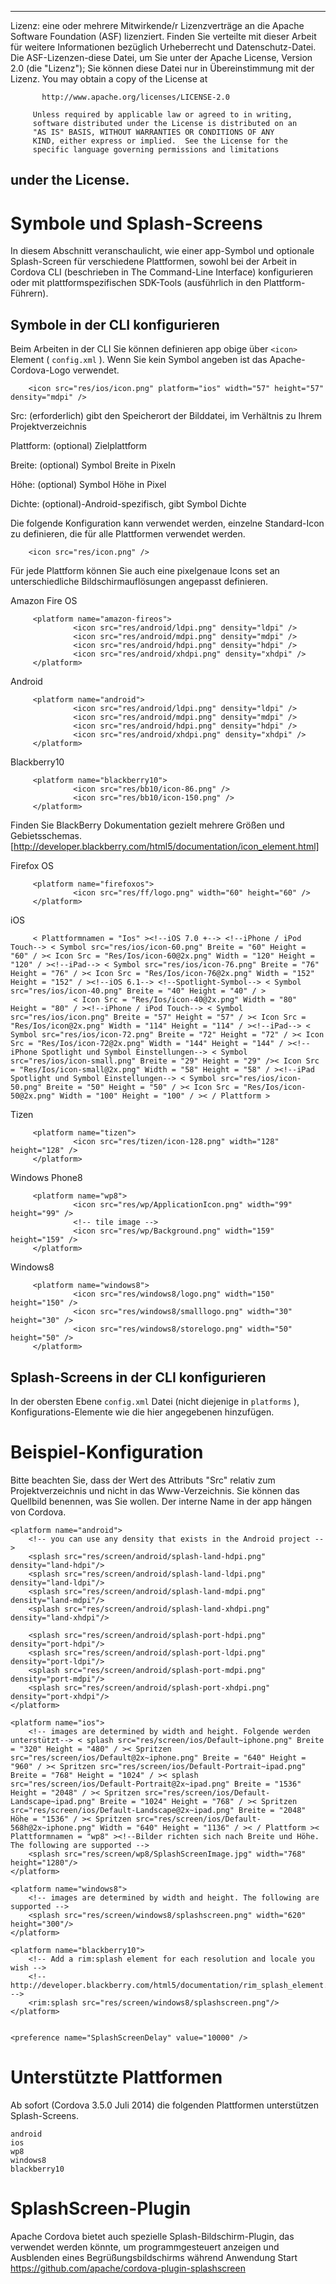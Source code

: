 * * *

Lizenz: eine oder mehrere Mitwirkende/r Lizenzverträge an die Apache Software Foundation (ASF) lizenziert. Finden Sie verteilte mit dieser Arbeit für weitere Informationen bezüglich Urheberrecht und Datenschutz-Datei. Die ASF-Lizenzen-diese Datei, um Sie unter der Apache License, Version 2.0 (die "Lizenz"); Sie können diese Datei nur in Übereinstimmung mit der Lizenz. You may obtain a copy of the License at

           http://www.apache.org/licenses/LICENSE-2.0
    
         Unless required by applicable law or agreed to in writing,
         software distributed under the License is distributed on an
         "AS IS" BASIS, WITHOUT WARRANTIES OR CONDITIONS OF ANY
         KIND, either express or implied.  See the License for the
         specific language governing permissions and limitations
    

## under the License.

# Symbole und Splash-Screens

In diesem Abschnitt veranschaulicht, wie einer app-Symbol und optionale Splash-Screen für verschiedene Plattformen, sowohl bei der Arbeit in Cordova CLI (beschrieben in The Command-Line Interface) konfigurieren oder mit plattformspezifischen SDK-Tools (ausführlich in den Plattform-Führern).

## Symbole in der CLI konfigurieren

Beim Arbeiten in der CLI Sie können definieren app obige über `<icon>` Element ( `config.xml` ). Wenn Sie kein Symbol angeben ist das Apache-Cordova-Logo verwendet.

        <icon src="res/ios/icon.png" platform="ios" width="57" height="57" density="mdpi" />
    

Src: (erforderlich) gibt den Speicherort der Bilddatei, im Verhältnis zu Ihrem Projektverzeichnis

Plattform: (optional) Zielplattform

Breite: (optional) Symbol Breite in Pixeln

Höhe: (optional) Symbol Höhe in Pixel

Dichte: (optional)-Android-spezifisch, gibt Symbol Dichte

Die folgende Konfiguration kann verwendet werden, einzelne Standard-Icon zu definieren, die für alle Plattformen verwendet werden.

        <icon src="res/icon.png" />
    

Für jede Plattform können Sie auch eine pixelgenaue Icons set an unterschiedliche Bildschirmauflösungen angepasst definieren.

Amazon Fire OS

         <platform name="amazon-fireos">
                  <icon src="res/android/ldpi.png" density="ldpi" />
                  <icon src="res/android/mdpi.png" density="mdpi" />
                  <icon src="res/android/hdpi.png" density="hdpi" />
                  <icon src="res/android/xhdpi.png" density="xhdpi" />
         </platform>
    

Android

         <platform name="android">
                  <icon src="res/android/ldpi.png" density="ldpi" />
                  <icon src="res/android/mdpi.png" density="mdpi" />
                  <icon src="res/android/hdpi.png" density="hdpi" />
                  <icon src="res/android/xhdpi.png" density="xhdpi" />
         </platform>
    

Blackberry10

         <platform name="blackberry10">
                  <icon src="res/bb10/icon-86.png" />
                  <icon src="res/bb10/icon-150.png" />
         </platform>
    

Finden Sie BlackBerry Dokumentation gezielt mehrere Größen und Gebietsschemas. [http://developer.blackberry.com/html5/documentation/icon_element.html]

Firefox OS

         <platform name="firefoxos">
                  <icon src="res/ff/logo.png" width="60" height="60" />
         </platform>
    

iOS

         < Plattformnamen = "Ios" ><!--iOS 7.0 +--> <!--iPhone / iPod Touch--> < Symbol src="res/ios/icon-60.png" Breite = "60" Height = "60" / >< Icon Src = "Res/Ios/icon-60@2x.png" Width = "120" Height = "120" / ><!--iPad--> < Symbol src="res/ios/icon-76.png" Breite = "76" Height = "76" / >< Icon Src = "Res/Ios/icon-76@2x.png" Width = "152" Height = "152" / ><!--iOS 6.1--> <!--Spotlight-Symbol--> < Symbol src="res/ios/icon-40.png" Breite = "40" Height = "40" / >
                  < Icon Src = "Res/Ios/icon-40@2x.png" Width = "80" Height = "80" / ><!--iPhone / iPod Touch--> < Symbol src="res/ios/icon.png" Breite = "57" Height = "57" / >< Icon Src = "Res/Ios/icon@2x.png" Width = "114" Height = "114" / ><!--iPad--> < Symbol src="res/ios/icon-72.png" Breite = "72" Height = "72" / >< Icon Src = "Res/Ios/icon-72@2x.png" Width = "144" Height = "144" / ><!--iPhone Spotlight und Symbol Einstellungen--> < Symbol src="res/ios/icon-small.png" Breite = "29" Height = "29" />< Icon Src = "Res/Ios/icon-small@2x.png" Width = "58" Height = "58" / ><!--iPad Spotlight und Symbol Einstellungen--> < Symbol src="res/ios/icon-50.png" Breite = "50" Height = "50" / >< Icon Src = "Res/Ios/icon-50@2x.png" Width = "100" Height = "100" / >< / Plattform >
    

Tizen

         <platform name="tizen">
                  <icon src="res/tizen/icon-128.png" width="128" height="128" />
         </platform>
    

Windows Phone8

         <platform name="wp8">
                  <icon src="res/wp/ApplicationIcon.png" width="99" height="99" />
                  <!-- tile image -->
                  <icon src="res/wp/Background.png" width="159" height="159" />
         </platform>
    

Windows8

         <platform name="windows8">
                  <icon src="res/windows8/logo.png" width="150" height="150" />
                  <icon src="res/windows8/smalllogo.png" width="30" height="30" />
                  <icon src="res/windows8/storelogo.png" width="50" height="50" />
         </platform>
    

## Splash-Screens in der CLI konfigurieren

In der obersten Ebene `config.xml` Datei (nicht diejenige in `platforms` ), Konfigurations-Elemente wie die hier angegebenen hinzufügen.

# Beispiel-Konfiguration

Bitte beachten Sie, dass der Wert des Attributs "Src" relativ zum Projektverzeichnis und nicht in das Www-Verzeichnis. Sie können das Quellbild benennen, was Sie wollen. Der interne Name in der app hängen von Cordova.

    <platform name="android">
        <!-- you can use any density that exists in the Android project -->
        <splash src="res/screen/android/splash-land-hdpi.png" density="land-hdpi"/>
        <splash src="res/screen/android/splash-land-ldpi.png" density="land-ldpi"/>
        <splash src="res/screen/android/splash-land-mdpi.png" density="land-mdpi"/>
        <splash src="res/screen/android/splash-land-xhdpi.png" density="land-xhdpi"/>
    
        <splash src="res/screen/android/splash-port-hdpi.png" density="port-hdpi"/>
        <splash src="res/screen/android/splash-port-ldpi.png" density="port-ldpi"/>
        <splash src="res/screen/android/splash-port-mdpi.png" density="port-mdpi"/>
        <splash src="res/screen/android/splash-port-xhdpi.png" density="port-xhdpi"/>
    </platform>
    
    <platform name="ios">
        <!-- images are determined by width and height. Folgende werden unterstützt--> < splash src="res/screen/ios/Default~iphone.png" Breite = "320" Height = "480" / >< Spritzen src="res/screen/ios/Default@2x~iphone.png" Breite = "640" Height = "960" / >< Spritzen src="res/screen/ios/Default-Portrait~ipad.png" Breite = "768" Height = "1024" / >< splash src="res/screen/ios/Default-Portrait@2x~ipad.png" Breite = "1536" Height = "2048" / >< Spritzen src="res/screen/ios/Default-Landscape~ipad.png" Breite = "1024" Height = "768" / >< Spritzen src="res/screen/ios/Default-Landscape@2x~ipad.png" Breite = "2048" Höhe = "1536" / >< Spritzen src="res/screen/ios/Default-568h@2x~iphone.png" Width = "640" Height = "1136" / >< / Plattform >< Plattformnamen = "wp8" ><!--Bilder richten sich nach Breite und Höhe. The following are supported -->
        <splash src="res/screen/wp8/SplashScreenImage.jpg" width="768" height="1280"/>
    </platform>
    
    <platform name="windows8">
        <!-- images are determined by width and height. The following are supported -->
        <splash src="res/screen/windows8/splashscreen.png" width="620" height="300"/>
    </platform>
    
    <platform name="blackberry10">
        <!-- Add a rim:splash element for each resolution and locale you wish -->
        <!-- http://developer.blackberry.com/html5/documentation/rim_splash_element.html -->
        <rim:splash src="res/screen/windows8/splashscreen.png"/>
    </platform>
    
    
    <preference name="SplashScreenDelay" value="10000" />
    

# Unterstützte Plattformen

Ab sofort (Cordova 3.5.0 Juli 2014) die folgenden Plattformen unterstützen Splash-Screens.

    android
    ios
    wp8
    windows8
    blackberry10
    

# SplashScreen-Plugin

Apache Cordova bietet auch spezielle Splash-Bildschirm-Plugin, das verwendet werden könnte, um programmgesteuert anzeigen und Ausblenden eines Begrüßungsbildschirms während Anwendung Start https://github.com/apache/cordova-plugin-splashscreen